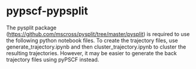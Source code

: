 # pypscf-pypsplit

The pysplit package (https://github.com/mscross/pysplit/tree/master/pysplit) is required to use the following python notebook files. To create the trajectory files, use generate_trajectory.ipynb and then cluster_trajectory.ipynb to cluster the resulting trajectories. However, it may be easier to generate the back trajectory files using pyPSCF instead.
